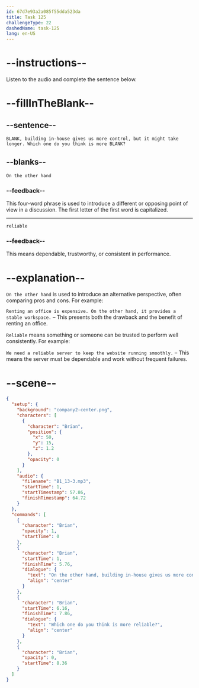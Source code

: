 ```yaml
---
id: 67d7e93a2a085f55dda523da
title: Task 125
challengeType: 22
dashedName: task-125
lang: en-US
---
```


<!-- (Audio) Brian: On the other hand, building in-house gives us more control, but it might take longer. Which one do you think is more reliable? -->

# --instructions--

Listen to the audio and complete the sentence below.

# --fillInTheBlank--

## --sentence--

`BLANK, building in-house gives us more control, but it might take longer. Which one do you think is more BLANK?`

## --blanks--

`On the other hand`

### --feedback--

This four-word phrase is used to introduce a different or opposing point of view in a discussion. The first letter of the first word is capitalized.

---

`reliable`

### --feedback--

This means dependable, trustworthy, or consistent in performance.  

# --explanation--

`On the other hand` is used to introduce an alternative perspective, often comparing pros and cons. For example:

`Renting an office is expensive. On the other hand, it provides a stable workspace.` – This presents both the drawback and the benefit of renting an office.  

`Reliable` means something or someone can be trusted to perform well consistently. For example:

`We need a reliable server to keep the website running smoothly.` – This means the server must be dependable and work without frequent failures.  

# --scene--

```json
{
  "setup": {
    "background": "company2-center.png",
    "characters": [
      {
        "character": "Brian",
        "position": {
          "x": 50,
          "y": 15,
          "z": 1.2
        },
        "opacity": 0
      }
    ],
    "audio": {
      "filename": "B1_13-3.mp3",
      "startTime": 1,
      "startTimestamp": 57.86,
      "finishTimestamp": 64.72
    }
  },
  "commands": [
    {
      "character": "Brian",
      "opacity": 1,
      "startTime": 0
    },
    {
      "character": "Brian",
      "startTime": 1,
      "finishTime": 5.76,
      "dialogue": {
        "text": "On the other hand, building in-house gives us more control, but it might take longer.",
        "align": "center"
      }
    },
    {
      "character": "Brian",
      "startTime": 6.16,
      "finishTime": 7.86,
      "dialogue": {
        "text": "Which one do you think is more reliable?",
        "align": "center"
      }
    },
    {
      "character": "Brian",
      "opacity": 0,
      "startTime": 8.36
    }
  ]
}
```
